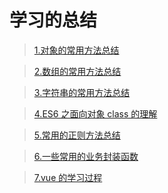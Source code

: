 # 学习的总结

> [1.对象的常用方法总结](https://github.com/OctoberToEscape/CodeWarehouse/blob/master/methodsOfES/MethodOfObject.md)

> [2.数组的常用方法总结](https://github.com/OctoberToEscape/CodeWarehouse/blob/master/methodsOfES/MethodOfArray.md)

> [3.字符串的常用方法总结](https://github.com/OctoberToEscape/CodeWarehouse/blob/master/methodsOfES/Methods0fStrings.md)

> [4.ES6 之面向对象 class 的理解](https://github.com/OctoberToEscape/CodeWarehouse/blob/master/ES6_Class/ClassOfES6.md)

> [5.常用的正则方法总结](https://github.com/OctoberToEscape/CodeWarehouse/blob/master/common/validation.ts)

> [6.一些常用的业务封装函数](https://github.com/OctoberToEscape/CodeWarehouse/blob/master/common/common.ts)

> [7.vue 的学习过程](https://github.com/OctoberToEscape/vue-notes)
